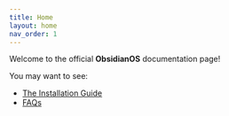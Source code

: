 ```yaml
---
title: Home
layout: home
nav_order: 1
---
```


Welcome to the official **ObsidianOS** documentation page!

You may want to see:
* [The Installation Guide](/docs/install)
* [FAQs](/docs/faqs)
